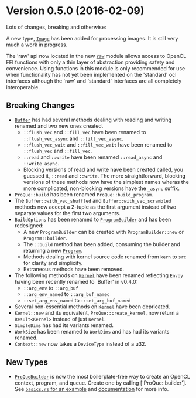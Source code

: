 Version 0.5.0 (2016-02-09)
==========================

Lots of changes, breaking and otherwise:

A new type, [`Image`] has been added for processing images. It is still very 
much a work in progress.

The 'raw' api now located in the new [`raw`] module allows access to OpenCL 
FFI functions with only a thin layer of abstraction providing safety and 
convenience. Using functions in this module is only recommended for use when
functionality has not yet been implemented on the 'standard' ocl interfaces
although the 'raw' and 'standard' interfaces are all completely interoperable.

Breaking Changes
----------------
* [`Buffer`] has had several methods dealing with reading and writing renamed
  and two new ones created. 
   * `::flush_vec` and `::fill_vec` have been renamed to `::flush_vec_async` 
     and `::fill_vec_async`. 
   * `::flush_vec_wait` and `::fill_vec_wait` have been renamed to 
     `::flush_vec` and `::fill_vec`. 
   * `::read` and `::write` have been renamed `::read_async` and 
     `::write_async`.
   * Blocking versions of read and write have been created called, you guessed
     it, `::read` and `::write`.
  The more straightforward, blocking versions of these methods now have the 
  simplest names wheras the more complicated, non-blocking versions have the 
  `_async` suffix.
* `ProQue::build` has been renamed `ProQue::build_program`.
* The `Buffer::with_vec_shuffled` and `Buffer::with_vec_scrambled` methods 
  now accept a 2-tuple as the first argument instead of two separate values for 
  the first two arguments.
* `BuildOptions` has been renamed to [`ProgramBuilder`] and has been 
  redesigned:
   * A new `ProgramBuilder` can be created with `ProgramBuilder::new` or 
     `Program::builder`.
   * The `::build` method has been added, consuming the builder and returning
     a new [`Program`].
   * Methods dealing with kernel source code renamed from `kern` to `src` 
     for clarity and simplicity.
   * Extraneous methods have been removed.
* The following methods on [`Kernel`] have been renamed reflecting `Envoy` having 
  been recently renamed to `Buffer' in v0.4.0:
  * `::arg_env` to `::arg_buf`
  * `::arg_env_named` to `::arg_buf_named`
  * `::set_arg_env_named` to `::set_arg_buf_named`
* Several non-essential methods on [`Kernel`] have been depricated.
* `Kernel::new` and its equivalent, `ProQue::create_kernel`, now return a
  `Result<Kernel>` instead of just `Kernel`.
* `SimpleDims` has had its variants renamed.
* `WorkSize` has been renamed to `WorkDims` and has had its variants renamed.
* `Context::new` now takes a `DeviceType` instead of a u32.


New Types
---------
* [`ProQueBuilder`] is now the most boilerplate-free way to create an OpenCL
  context, program, and queue. Create one by calling ['ProQue::builder'].
  See [`basics.rs` for an example][0.5ba] and [documentation][0.5doc] for more info.


[0.5doc]: http://doc.cogciprocate.com/ocl/
[0.5ba]: https://github.com/cogciprocate/ocl/blob/master/examples/basics.rs
[`Buffer`]: http://doc.cogciprocate.com/ocl/
[`Image`]: http://doc.cogciprocate.com/ocl/
[`raw`]: http://doc.cogciprocate.com/ocl/
[`ProQueBuilder`]: http://doc.cogciprocate.com/ocl/
[`ProQue`]: http://doc.cogciprocate.com/ocl/
[`ProgramBuilder`]: http://doc.cogciprocate.com/ocl/
[`Program`]: http://doc.cogciprocate.com/ocl/
[`Kernel`]: http://doc.cogciprocate.com/ocl/
